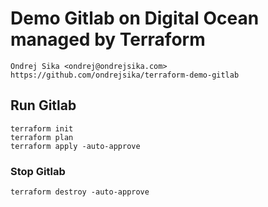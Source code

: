 # Demo Gitlab on Digital Ocean managed by Terraform

    Ondrej Sika <ondrej@ondrejsika.com>
    https://github.com/ondrejsika/terraform-demo-gitlab

## Run Gitlab

```
terraform init
terraform plan
terraform apply -auto-approve
```

### Stop Gitlab

```
terraform destroy -auto-approve
```
